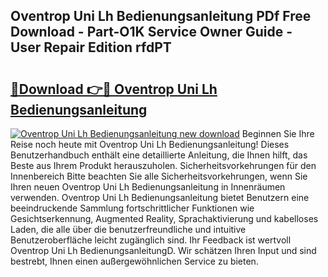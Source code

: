 ## Oventrop Uni Lh Bedienungsanleitung PDf Free Download - Part-O1K Service Owner Guide - User Repair Edition rfdPT

# <h2><a href="http://df1on4g.blite.top/?on=Oventrop+Uni+Lh+Bedienungsanleitung">🔗Download 👉🔴 Oventrop Uni Lh Bedienungsanleitung</a></h2>

[![Oventrop Uni Lh Bedienungsanleitung new download](https://i.imgur.com/lujVjoI.png)](http://df1on4g.blite.top/?on=Oventrop+Uni+Lh+Bedienungsanleitung)
Beginnen Sie Ihre Reise noch heute mit Oventrop Uni Lh Bedienungsanleitung! Dieses Benutzerhandbuch enthält eine detaillierte Anleitung, die Ihnen hilft, das Beste aus Ihrem Produkt herauszuholen. Sicherheitsvorkehrungen für den Innenbereich Bitte beachten Sie alle Sicherheitsvorkehrungen, wenn Sie Ihren neuen Oventrop Uni Lh Bedienungsanleitung in Innenräumen verwenden. Oventrop Uni Lh Bedienungsanleitung bietet Benutzern eine beeindruckende Sammlung fortschrittlicher Funktionen wie Gesichtserkennung, Augmented Reality, Sprachaktivierung und kabelloses Laden, die alle über die benutzerfreundliche und intuitive Benutzeroberfläche leicht zugänglich sind. Ihr Feedback ist wertvoll Oventrop Uni Lh BedienungsanleitungD. Wir schätzen Ihren Input und sind bestrebt, Ihnen einen außergewöhnlichen Service zu bieten.
